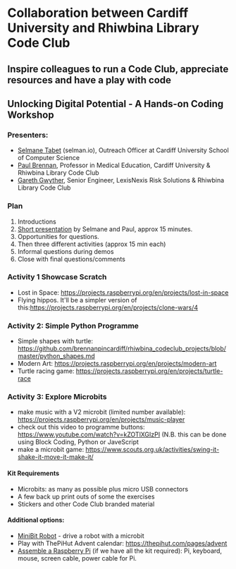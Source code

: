 # Collaboration between Cardiff University and Rhiwbina Library Code Club
## Inspire colleagues to run a Code Club, appreciate resources and have a play with code 

## Unlocking Digital Potential​​ - A Hands-on Coding Workshop

### Presenters:
- [Selmane Tabet](https://github.com/selmantabet) (selman.io)​, Outreach Officer at Cardiff University School of Computer Science​
- [Paul Brennan](https://github.com/brennanpincardiff)​, Professor in Medical Education, Cardiff University & Rhiwbina Library Code Club​​
- [Gareth Gwyther](https://github.com/punkplod23)​, Senior Engineer, LexisNexis Risk Solutions & Rhiwbina Library Code Club​

### Plan
1. Introductions
2. [Short presentation](https://github.com/brennanpincardiff/rhiwbina_codeclub_projects/blob/master/Unlocking%20Digital%20Potential%20Presentation.pptx) by Selmane and Paul, approx 15 minutes. 
3. Opportunities for questions. 
4. Then three different activities (approx 15 min each)
5. Informal questions during demos
6. Close with final questions/comments 

### Activity 1 Showcase Scratch
- Lost in Space: https://projects.raspberrypi.org/en/projects/lost-in-space 
- Flying hippos. It'll be a simpler version of this:https://projects.raspberrypi.org/en/projects/clone-wars/4

### Activity 2: Simple Python Programme 
- Simple shapes with turtle: https://github.com/brennanpincardiff/rhiwbina_codeclub_projects/blob/master/python_shapes.md
- Modern Art: https://projects.raspberrypi.org/en/projects/modern-art
- Turtle racing game: https://projects.raspberrypi.org/en/projects/turtle-race

### Activity 3: Explore Microbits
- make music with a V2 microbit (limited number available): https://projects.raspberrypi.org/en/projects/music-player
- check out this video to programme buttons: https://www.youtube.com/watch?v=kZOTlXGIzPI (N.B. this can be done using Block Coding, Python or JaveScript
- make a microbit game: https://www.scouts.org.uk/activities/swing-it-shake-it-move-it-make-it/


#### Kit Requirements
- Microbits: as many as possible plus micro USB connectors
- A few back up print outs of some the exercises
- Stickers and other Code Club branded material

#### Additional options:
- [MiniBit Robot](https://4tronix.co.uk/blog/?p=2068) - drive a robot with a microbit
- Play with ThePiHut Advent calendar: https://thepihut.com/pages/advent
- [Assemble a Raspberry Pi](https://projects.raspberrypi.org/en/projects/raspberry-pi-getting-started) (if we have all the kit required): Pi, keyboard, mouse, screen cable, power cable for Pi.
